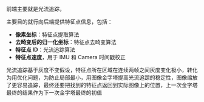 

前端主要就是光流追踪，

主要目的就行向后端提供特征点信息，包括：

* **像素坐标**：特征点提取算法
* **去畸变后的归一化坐标**：特征点去畸变算法
* **特征点 ID**：光流追踪算法
* **特征点速度**，用于 IMU 和 Camera 时间戳校正





光流追踪基于灰度不变假设，特征点所在区域在连续两帧之间灰度变化极小，转化为用优化问题，为防止局部最小，用图像金字塔提高光流追踪的稳定性，图像缩放了更容易追踪，最终还要把找到的特征点返回到实际图像上的位置，上一次金字塔最终的结果作为下一次金字塔最终的初值
